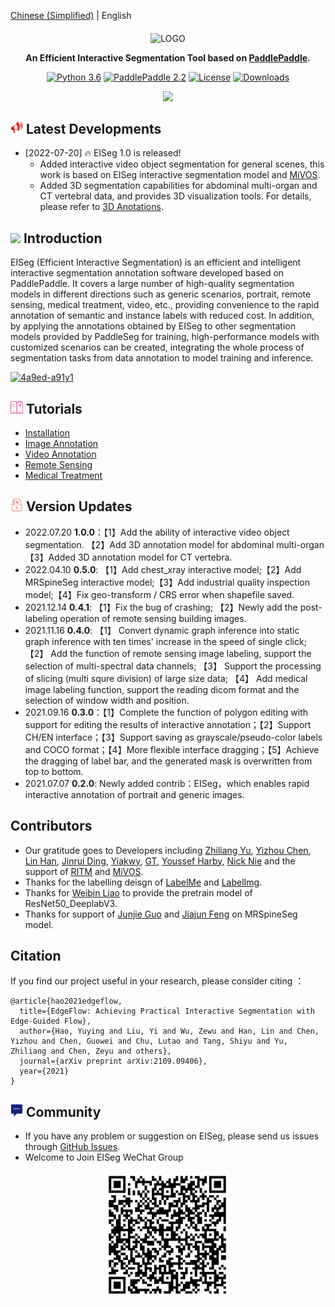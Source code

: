 [Chinese (Simplified)](README.md) | English

<div align="center">

<p align="center">
  <img src="https://user-images.githubusercontent.com/35907364/179460858-7dfb19b1-cabf-4f8a-9e81-eb15b6cc7d5f.png" align="middle" alt="LOGO" width = "500" />
</p>

**An Efficient Interactive Segmentation Tool based on [PaddlePaddle](https://github.com/paddlepaddle/paddle).**

[![Python 3.6](https://img.shields.io/badge/python-3.6+-blue.svg)](https://www.python.org/downloads/release/python-360/) [![PaddlePaddle 2.2](https://img.shields.io/badge/paddlepaddle-2.2-blue.svg)](https://www.python.org/downloads/release/python-360/) [![License](https://img.shields.io/badge/license-Apache%202-blue.svg)](LICENSE) [![Downloads](https://pepy.tech/badge/eiseg)](https://pepy.tech/project/eiseg)

</div>

<div align="center">
<img src="https://user-images.githubusercontent.com/35907364/179468849-c21927cf-d209-423f-879f-335e4ad644aa.gif"/>  
</div>

## <img src="../docs/images/seg_news_icon.png" width="20"/> Latest Developments
* [2022-07-20] :fire: EISeg 1.0 is released!
  - Added  interactive video object segmentation for general scenes, this work is based on EISeg interactive segmentation model and [MiVOS](https://github.com/hkchengrex/MiVOS).
  - Added 3D segmentation capabilities for abdominal multi-organ and CT vertebral data, and provides 3D visualization tools. For details, please refer to [3D Anotations](docs/video.md).

## <img src="https://user-images.githubusercontent.com/48054808/157795569-9fc77c85-732f-4870-9be0-99a7fe2cff27.png" width="20"/> Introduction

EISeg (Efficient Interactive Segmentation) is an efficient and intelligent interactive segmentation annotation software developed based on PaddlePaddle. It covers a large number of high-quality segmentation models in different directions such as generic scenarios, portrait, remote sensing, medical treatment, video, etc., providing convenience to the rapid annotation of semantic and instance labels with reduced cost. In addition, by applying the annotations obtained by EISeg to other segmentation models provided by PaddleSeg for training, high-performance models with customized scenarios can be created, integrating the whole process of segmentation tasks from data annotation to model training and inference.

[![4a9ed-a91y1](https://user-images.githubusercontent.com/71769312/141130688-e1529c27-aba8-4bf7-aad8-dda49808c5c7.gif)](https://user-images.githubusercontent.com/71769312/141130688-e1529c27-aba8-4bf7-aad8-dda49808c5c7.gif)

## <img src="../docs/images/teach.png" width="20"/> Tutorials
* [Installation](docs/install_en.md)
* [Image Annotation](docs/image_en.md)
* [Video Annotation](docs/video_en.md)
* [Remote Sensing](docs/remote_sensing_en.md)
* [Medical Treatment](docs/medical_en.md)

## <img src="../docs/images/anli.png" width="20"/> Version Updates

- 2022.07.20  **1.0.0**：【1】Add the ability of interactive video object segmentation. 【2】Add 3D annotation model for abdominal multi-organ【3】Added 3D annotation model for  CT vertebra.
- 2022.04.10  **0.5.0**: 【1】Add chest_xray interactive model;【2】Add MRSpineSeg interactive model;【3】Add industrial quality inspection model;【4】Fix geo-transform / CRS error when shapefile saved.
- 2021.12.14 **0.4.1**: 【1】Fix the bug of crashing; 【2】Newly add the post-labeling operation of remote sensing building images.
- 2021.11.16 **0.4.0**: 【1】 Convert dynamic graph inference into static graph inference with ten times' increase in the speed of single click; 【2】 Add the function of remote sensing image labeling, support the selection of multi-spectral data channels; 【3】 Support the processing of slicing (multi squre division) of large size data; 【4】 Add medical image labeling function, support the reading dicom format and the selection of window width and position.
- 2021.09.16  **0.3.0**：【1】Complete the function of polygon editing with support for editing the results of interactive annotation；【2】Support CH/EN interface；【3】Support saving as grayscale/pseudo-color labels and COCO format；【4】More flexible interface dragging；【5】Achieve the dragging of label bar, and the generated mask is overwritten from top to bottom.
- 2021.07.07  **0.2.0**: Newly added contrib：EISeg，which enables rapid interactive annotation of portrait and generic images.

## Contributors

- Our gratitude goes to Developers including [Zhiliang Yu](https://github.com/yzl19940819), [Yizhou Chen](https://github.com/geoyee), [Lin Han](https://github.com/linhandev), [Jinrui Ding](https://github.com/Thudjr), [Yiakwy](https://github.com/yiakwy), [GT](https://github.com/GT-ZhangAcer), [Youssef Harby](https://github.com/Youssef-Harby), [Nick Nie](https://github.com/niecongchong) and the support of [RITM](https://github.com/saic-vul/ritm_interactive_segmentation) and [MiVOS](https://github.com/hkchengrex/MiVOS).
- Thanks for the labelling deisgn of [LabelMe](https://github.com/wkentaro/labelme) and [LabelImg](https://github.com/tzutalin/labelImg).
- Thanks for [Weibin Liao](https://github.com/MrBlankness) to provide the pretrain model of ResNet50_DeeplabV3.
- Thanks for support of [Junjie Guo](https://github.com/Guojunjie08) and [Jiajun Feng](https://github.com/richarddddd198) on MRSpineSeg model.

## Citation

If you find our project useful in your research, please consider citing ：

```
@article{hao2021edgeflow,
  title={EdgeFlow: Achieving Practical Interactive Segmentation with Edge-Guided Flow},
  author={Hao, Yuying and Liu, Yi and Wu, Zewu and Han, Lin and Chen, Yizhou and Chen, Guowei and Chu, Lutao and Tang, Shiyu and Yu, Zhiliang and Chen, Zeyu and others},
  journal={arXiv preprint arXiv:2109.09406},
  year={2021}
}
```

## <img src="../docs/images/chat.png" width="20"/> Community

* If you have any problem or suggestion on EISeg, please send us issues through [GitHub Issues](https://github.com/PaddlePaddle/PaddleSeg/issues).
* Welcome to Join EISeg WeChat Group
<div align="center">
<img src="./docs/images/chat_eiseg.png"  width = "200" />  
</div>
